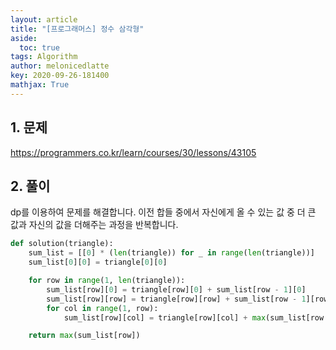 ```yaml
---
layout: article
title: "[프로그래머스] 정수 삼각형"
aside:
  toc: true
tags: Algorithm 
author: melonicedlatte
key: 2020-09-26-181400
mathjax: True
---  
```


## 1. 문제

https://programmers.co.kr/learn/courses/30/lessons/43105

## 2. 풀이

dp를 이용하여 문제를 해결합니다. 이전 합들 중에서 자신에게 올 수 있는 값 중 더 큰 값과 자신의 값을 더해주는 과정을 반복합니다. 

~~~python
def solution(triangle):
    sum_list = [[0] * (len(triangle)) for _ in range(len(triangle))]
    sum_list[0][0] = triangle[0][0]

    for row in range(1, len(triangle)):
        sum_list[row][0] = triangle[row][0] + sum_list[row - 1][0]
        sum_list[row][row] = triangle[row][row] + sum_list[row - 1][row - 1]
        for col in range(1, row):
            sum_list[row][col] = triangle[row][col] + max(sum_list[row - 1][col - 1], sum_list[row - 1][col])

    return max(sum_list[row])
~~~
